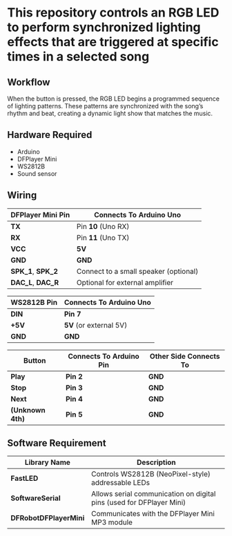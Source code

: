 # This repository controls an RGB LED to perform synchronized lighting effects that are triggered at specific times in a selected song

## Workflow
When the button is pressed, the RGB LED begins a programmed sequence of lighting patterns.
These patterns are synchronized with the song’s rhythm and beat, creating a dynamic light show that matches the music.

## Hardware Required
- Arduino
- DFPlayer Mini
- WS2812B
- Sound sensor

## Wiring
| DFPlayer Mini Pin    | Connects To Arduino Uno               |
| -------------------- | ------------------------------------- |
| **TX**               | Pin **10** (Uno RX)                   |
| **RX**               | Pin **11** (Uno TX)                   |
| **VCC**              | **5V**                                |
| **GND**              | **GND**                               |
| **SPK_1**, **SPK_2** | Connect to a small speaker (optional) |
| **DAC_L**, **DAC_R** | Optional for external amplifier       |

| WS2812B Pin | Connects To Arduino Uno |
| ----------- | ----------------------- |
| **DIN**     | **Pin 7**               |
| **+5V**     | **5V** (or external 5V) |
| **GND**     | **GND**                 |

| Button            | Connects To Arduino Pin | Other Side Connects To |
| ----------------- | ----------------------- | ---------------------- |
| **Play**          | **Pin 2**               | **GND**                |
| **Stop**          | **Pin 3**               | **GND**                |
| **Next**          | **Pin 4**               | **GND**                |
| **(Unknown 4th)** | **Pin 5**               | **GND**                |

## Software Requirement
| Library Name            | Description                                                          |
| ----------------------- | -------------------------------------------------------------------- |
| **FastLED**             | Controls WS2812B (NeoPixel-style) addressable LEDs                   |
| **SoftwareSerial**      | Allows serial communication on digital pins (used for DFPlayer Mini) |
| **DFRobotDFPlayerMini** | Communicates with the DFPlayer Mini MP3 module                       |
